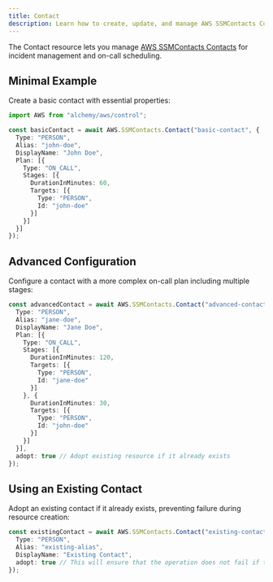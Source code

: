 ```yaml
---
title: Contact
description: Learn how to create, update, and manage AWS SSMContacts Contacts using Alchemy Cloud Control.
---
```



The Contact resource lets you manage [AWS SSMContacts Contacts](https://docs.aws.amazon.com/ssmcontacts/latest/userguide/) for incident management and on-call scheduling.

## Minimal Example

Create a basic contact with essential properties:

```ts
import AWS from "alchemy/aws/control";

const basicContact = await AWS.SSMContacts.Contact("basic-contact", {
  Type: "PERSON",
  Alias: "john-doe",
  DisplayName: "John Doe",
  Plan: [{
    Type: "ON_CALL",
    Stages: [{
      DurationInMinutes: 60,
      Targets: [{
        Type: "PERSON",
        Id: "john-doe"
      }]
    }]
  }]
});
```

## Advanced Configuration

Configure a contact with a more complex on-call plan including multiple stages:

```ts
const advancedContact = await AWS.SSMContacts.Contact("advanced-contact", {
  Type: "PERSON",
  Alias: "jane-doe",
  DisplayName: "Jane Doe",
  Plan: [{
    Type: "ON_CALL",
    Stages: [{
      DurationInMinutes: 120,
      Targets: [{
        Type: "PERSON",
        Id: "jane-doe"
      }]
    }, {
      DurationInMinutes: 30,
      Targets: [{
        Type: "PERSON",
        Id: "john-doe"
      }]
    }]
  }],
  adopt: true // Adopt existing resource if it already exists
});
```

## Using an Existing Contact

Adopt an existing contact if it already exists, preventing failure during resource creation:

```ts
const existingContact = await AWS.SSMContacts.Contact("existing-contact", {
  Type: "PERSON",
  Alias: "existing-alias",
  DisplayName: "Existing Contact",
  adopt: true // This will ensure that the operation does not fail if the contact already exists
});
```
